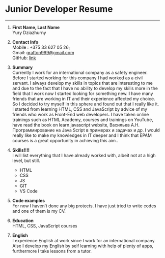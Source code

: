 # Junior Developer Resume # 
 ---

1. **First Name, Last Name** </br>
Yury Dziazhurny

1. **Contact Info** </br>
Mobile : +375 33 627 05 26;</br>
Gmail: [grafton999@gmail.com](https://www.google.com/intl/ru/gmail/about/ "gmail.com") </br>
  GitHub: [link](https://github.com/Dziazhurny)</br>
  
1. **Summary** </br>
  Currently I work for an international company as a safety engineer. Before I started working for this company I had worked as a civil servant. I always develop my skills in topics that are interesting to me and due to the fact that I have no ability to develop my skills more in the field that I work now I started looking for something new. I have many friends that are working in IT and their experience affected my choice. So I decided to try myself in this sphere and found out that I really like it. I started from learning  HTML, CSS and JavaScript by advice of my friends who work as Front-End web developers. I have taken online trainings such as HTML Academy, courses and trainings on YouTube, have read the book on learn.javascript website, Васильев А.Н. Программирование на Java Script в примерах и задачах и др. 
I would really like to make my knowledges in IT deeper and I think that EPAM courses is a great opportunity in achieving this aim.. 
1. **Skills!!!!**</br>
  I will list everything that I have already worked with, albeit not at a high level, but still.</br>
    - HTML 
    - CSS
    - JS
    - GIT
    - VS Code
1. **Code examples**</br>
    For now I haven’t done any big protects. I have just tried to write codes and one of them is my CV.
1. **Education**</br>
    HTML, CSS, JavaScript courses
1. **English**</br>
    I experience English at work since I work for an international company. Also I develop my English by self learning with help of plenty of apps, furthermore I take lessons from a tutor.
